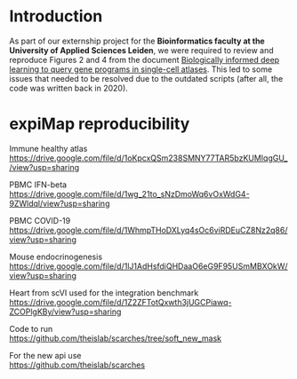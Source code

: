 # Introduction

As part of our externship project for the **Bioinformatics faculty at the University of Applied Sciences Leiden**, we were required to review and reproduce Figures 2 and 4 from the document [Biologically informed deep learning to query gene programs in single-cell atlases](https://www.nature.com/articles/s41556-022-01072-x). This led to some issues that needed to be resolved due to the outdated scripts (after all, the code was written back in 2020).

# expiMap reproducibility

Immune healthy atlas  
https://drive.google.com/file/d/1oKpcxQSm238SMNY77TAR5bzKUMIqgGU_/view?usp=sharing

PBMC IFN-beta  
https://drive.google.com/file/d/1wg_21to_sNzDmoWq6vOxWdG4-9ZWldql/view?usp=sharing

PBMC COVID-19  
https://drive.google.com/file/d/1WhmpTHoDXLyq4sOc6viRDEuCZ8Nz2q86/view?usp=sharing

Mouse endocrinogenesis  
https://drive.google.com/file/d/1lJ1AdHsfdiQHDaaO6eG9F95USmMBXOkW/view?usp=sharing

Heart from scVI used for the integration benchmark  
https://drive.google.com/file/d/1Z2ZFTotQxwth3jUGCPiawq-ZCOPlgKBy/view?usp=sharing

Code to run  
https://github.com/theislab/scarches/tree/soft_new_mask

For the new api use  
https://github.com/theislab/scarches

